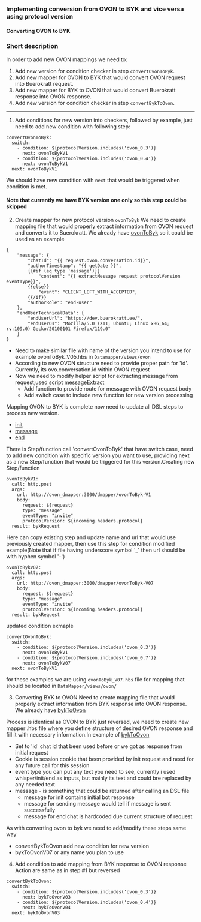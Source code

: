 ### Implementing conversion from OVON to BYK and vice versa using protocol version

#### Converting OVON to BYK
### Short description
In order to add new OVON mappings we need to:
1. Add new version for condition checker in step `convertOvonToByk`.
2. Add new mapper for OVON to BYK that would convert OVON request into Buerokratt request.
3. Add new mapper for BYK to OVON that would convert Buerokratt response into OVON response.
4. Add new version for condition checker in step `convertBykToOvon`.

----------

1. Add conditions for new version into checkers, followed by example, just need to add new condition with following step:
```
convertOvonToByk:
  switch:
    - condition: ${protocolVersion.includes('ovon_0.3')}
      next: ovonToBykV1
    - condition: ${protocolVersion.includes('ovon_0.4')}
      next: ovonToBykV1
  next: ovonToBykV1
```
We should have new condition with `next` that would be triggered when condition is met.
#### Note that currently we have BYK version one only so this step could be skipped

2. Create mapper for new protocol version `ovonToByk`
We need to create mapping file that would properly extract information from OVON request and converts it to Buerokratt.
We already have [ovonToByk](DataMapper/views/ovon/ovonToByk_V1.hbs) so it could be used as an example

````
{
    "message": {
        "chatId": "{{ request.ovon.conversation.id}}",
        "authorTimestamp": "{{ getDate }}",
        {{#if (eq type 'message')}}
            "content": "{{ extractMessage request protocolVersion eventType}}",
        {{else}}
            "event": "CLIENT_LEFT_WITH_ACCEPTED",
        {{/if}}
        "authorRole": "end-user"
    },
    "endUserTechnicalData": {
        "endUserUrl": "https://dev.buerokratt.ee/",
        "endUserOs": "Mozilla/5.0 (X11; Ubuntu; Linux x86_64; rv:109.0) Gecko/20100101 Firefox/119.0"
    }
}
````

* Need to make similar file with name of the version you intend to use for example ovonToByk_V05.hbs in `Datamapper/views/ovon`
* According to new OVON structure need to provide proper path for 'id'. Currently, its ovo.conversation.id within OVON request
* Now we need to modify helper script for extracting message from request,used script [messageExtract](DataMapper/js/helpers/extractMessageByProtocol.js)
  - Add function to provide route for message with OVON request body
  - Add switch case to include new function for new version processing

Mapping OVON to BYK is complete now need to update all DSL steps to process new version.
 - [init](DSL/POST/chat/init/ovon.yml) 
 - [message](DSL/POST/chat/message/ovon.yml) 
 - [end](DSL/POST/chat/end/ovon.yml) 

There is Step/function call 'convertOvonToByk' that have switch case, need to add new condition with specific version you want to use,
providing next as a new Step/function that would be triggered for this version.Creating new Step/function

````
ovonToBykV1:
  call: http.post
  args:
    url: http://ovon_dmapper:3000/dmapper/ovonToByk-V1
    body:
      request: ${request}
      type: "message"
      eventType: "invite"
      protocolVersion: ${incoming.headers.protocol}
  result: bykRequest
````

Here can copy existing step and update name and url that would use previously created mapper, then use this step for condition
modified example(Note that if file having underscore symbol '_' then url should be with hyphen symbol '-')
````
ovonToBykV07:
  call: http.post
  args:
    url: http://ovon_dmapper:3000/dmapper/ovonToByk-V07
    body:
      request: ${request}
      type: "message"
      eventType: "invite"
      protocolVersion: ${incoming.headers.protocol}
  result: bykRequest
````
updated condition exmaple
````
convertOvonToByk:
  switch:
    - condition: ${protocolVersion.includes('ovon_0.3')}
      next: ovonToBykV1
    - condition: ${protocolVersion.includes('ovon_0.7')}
      next: ovonToBykV07
  next: ovonToBykV1
````
for these examples we are using `ovonToByk_V07.hbs` file for mapping that should be located in `DataMapper/views/ovon/`

3. Converting BYK to OVON
Need to create mapping file that would properly extract information from BYK response into OVON response.
We already have [bykToOvon](DataMapper/views/ovon/bykToOvon_V0.3.hbs)

Process is identical as OVON to BYK just reversed, we need to create new mapper .hbs file where you define structure of desired OVON response
and fill it with necessary information.In example of [bykToOvon](DataMapper/views/ovon/bykToOvon_V0.3.hbs)
* Set to 'id' chat id that been used before or we got as response from initial request
* Cookie is session cookie that been provided by init request and need for any future call for this session
* event type you can put any text you need to see, currently i used whisper/init/end as inputs, but mainly its text and could bre replaced by any needed text
* message - is something that could be returned after calling an DSL file
  - message for init contains initial bot response
  - message for sending message would tell if message is sent successfully
  - message for end chat is hardcoded due current structure of request

As with converting ovon to byk we need to add/modify these steps same way
* convertBykToOvon add new condition for new version
* bykToOvonV07 or any name you plan to use

4. Add condition to add mapping from BYK response to OVON response
Action are same as in step #1 but reversed
```
convertBykToOvon:
  switch:
    - condition: ${protocolVersion.includes('ovon_0.3')}
      next: bykToOvonV03
    - condition: ${protocolVersion.includes('ovon_0.4')}
      next: bykToOvonV04
  next: bykToOvonV03
```
